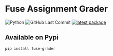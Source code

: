 # Fuse Assignment Grader

![Python](https://img.shields.io/badge/Python-v^3.8-blue.svg?logo=python&longCache=true&logoColor=white&colorB=5e81ac&style=flat-square&colorA=4c566a)
![GitHub Last Commit](https://img.shields.io/github/last-commit/google/skia.svg?style=flat-square&colorA=4c566a&colorB=a3be8c)
[![latest package](https://img.shields.io/github/v/release/Anyesh/fusegrader?label=latest%20release)](https://github.com/Anyesh/fusegrader/releases)

## Available on Pypi

```
pip install fuse-grader
```

